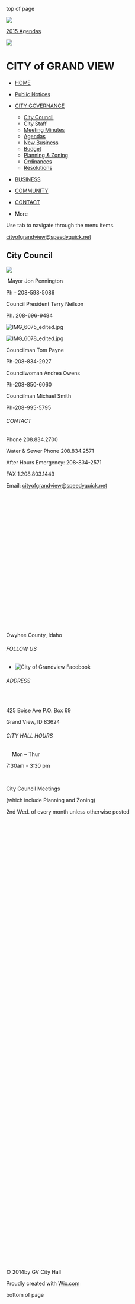 top of page

![](https://static.wixstatic.com/media/41d000_81435491eaed42d8861e4225cb9e6ad7.jpg/v1/fill/w_1265,h_720,al_t,q_85,usm_0.66_1.00_0.01,enc_avif,quality_auto/41d000_81435491eaed42d8861e4225cb9e6ad7.jpg)

[2015 Agendas](https://www.grandview.id/archived-agendas)

![](https://static.wixstatic.com/media/41d000_8c6382a1a1754365860f07dd3382948d.png/v1/fill/w_703,h_144,al_c,lg_1,q_85,enc_avif,quality_auto/41d000_8c6382a1a1754365860f07dd3382948d.png)

# CITY of GRAND VIEW

- [HOME](https://www.grandview.id)
- [Public Notices](https://www.grandview.id/public-notices)
- [CITY GOVERNANCE](https://www.grandview.id/governance)
  
  - [City Council](https://www.grandview.id/council)
  - [City Staff](https://www.grandview.id/about2)
  - [Meeting Minutes](https://www.grandview.id/meeting-minutes)
  - [Agendas](https://www.grandview.id/agendas)
  - [New Business](https://www.grandview.id/new-business)
  - [Budget](https://www.grandview.id/budget)
  - [Planning &amp; Zoning](https://www.grandview.id/planning--zoning)
  - [Ordinances](https://www.grandview.id/ordinances)
  - [Resolutions](https://www.grandview.id/resolutions)
- [BUSINESS](https://www.grandview.id/business-ctv1)
- [COMMUNITY](https://www.grandview.id/community)
- [CONTACT](https://www.grandview.id/contact)
- More

<!--THE END-->

Use tab to navigate through the menu items.

[cityofgrandview@speedyquick.net](https://www.grandview.id/contact)

## City Council

![](https://static.wixstatic.com/media/3c6848_7c18a5857ab44a9d802fe8ce72ad735a.jpg/v1/crop/x_2,y_17,w_600,h_389/fill/w_244,h_158,al_c,q_80,usm_0.66_1.00_0.01,enc_avif,quality_auto/3c6848_7c18a5857ab44a9d802fe8ce72ad735a.jpg)

 Mayor Jon Pennington

Ph - 208-598-5086

Council President Terry Neilson

Ph. 208-696-9484

![IMG_6075_edited.jpg](https://static.wixstatic.com/media/3c6848_19fdfc6dc5c941df83c5a40f12432362~mv2.jpg/v1/crop/x_0,y_23,w_165,h_163/fill/w_171,h_164,al_c,lg_1,q_80,enc_avif,quality_auto/IMG_6075_edited.jpg)

![IMG_6078_edited.jpg](https://static.wixstatic.com/media/3c6848_4a0b35c8f11a4a80b0bcc45b9930ec53~mv2.jpg/v1/fill/w_171,h_158,al_c,q_80,usm_0.66_1.00_0.01,enc_avif,quality_auto/IMG_6078_edited.jpg)

Councilman Tom Payne

Ph-208-834-2927

Councilwoman Andrea Owens

Ph-208-850-6060

Councilman Michael Smith

Ph-208-995-5795

###### CONTACT

Phone 208.834.2700

Water &amp; Sewer Phone 208.834.2571

After Hours Emergency: 208-834-2571

FAX 1.208.803.1449

Email: [cityofgrandview@speedyquick.net](mailto:cityofgrandview@speedyquick.net)

 

​

 

 

 

 

 

 

​

 

​

 

Owyhee County, Idaho

###### FOLLOW US

- ![City of Grandview Facebook](https://static.wixstatic.com/media/5e966e0f0a673434ef82173642bd4ef9.png/v1/fill/w_30,h_30,al_c,q_85,usm_0.66_1.00_0.01,enc_avif,quality_auto/5e966e0f0a673434ef82173642bd4ef9.png)

###### ADDRESS

 

425 Boise Ave P.O. Box 69

Grand View, ID 83624

###### CITY HALL HOURS

    Mon – Thur

7:30am - 3:30 pm

 

City Council Meetings

(which include Planning and Zoning)

2nd Wed. of every month unless otherwise posted

​​

 

​

 

 

 

 

​

 

 

 

​

 

 

​

 

​

​

​

​

 

 

                                        

​

 

 

​

​

 

 

 

​

​

​

​

​

 

 

​

© 2014by GV City Hall

Proudly created with [Wix.com](https://wix.com)

bottom of page